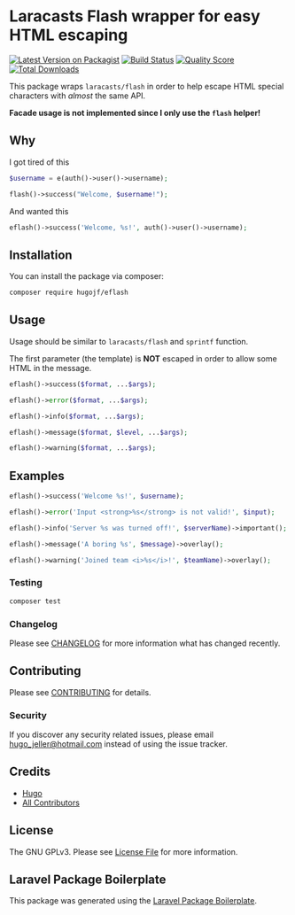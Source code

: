 # Laracasts Flash wrapper for easy HTML escaping

[![Latest Version on Packagist](https://img.shields.io/packagist/v/hugojf/eflash.svg?style=flat-square)](https://packagist.org/packages/hugojf/eflash)
[![Build Status](https://img.shields.io/travis/hugojf/eflash/master.svg?style=flat-square)](https://travis-ci.org/hugojf/eflash)
[![Quality Score](https://img.shields.io/scrutinizer/g/hugojf/eflash.svg?style=flat-square)](https://scrutinizer-ci.com/g/hugojf/eflash)
[![Total Downloads](https://img.shields.io/packagist/dt/hugojf/eflash.svg?style=flat-square)](https://packagist.org/packages/hugojf/eflash)

This package wraps `laracasts/flash` in order to help escape HTML special characters with *almost* the same API. 

**Facade usage is not implemented since I only use the `flash` helper!**

## Why

I got tired of this
```php
$username = e(auth()->user()->username);

flash()->success("Welcome, $username!");
```

And wanted this

```php
eflash()->success('Welcome, %s!', auth()->user()->username);
```

## Installation

You can install the package via composer:

```bash
composer require hugojf/eflash
```

## Usage

Usage should be similar to `laracasts/flash` and `sprintf` function.

The first parameter (the template) is **NOT** escaped in order to allow some HTML in the message.

```php
eflash()->success($format, ...$args);

eflash()->error($format, ...$args);

eflash()->info($format, ...$args);

eflash()->message($format, $level, ...$args);

eflash()->warning($format, ...$args);
```

## Examples

```php
eflash()->success('Welcome %s!', $username);

eflash()->error('Input <strong>%s</strong> is not valid!', $input);

eflash()->info('Server %s was turned off!', $serverName)->important();

eflash()->message('A boring %s', $message)->overlay();

eflash()->warning('Joined team <i>%s</i>!', $teamName)->overlay();
```

### Testing

``` bash
composer test
```

### Changelog

Please see [CHANGELOG](CHANGELOG.md) for more information what has changed recently.

## Contributing

Please see [CONTRIBUTING](CONTRIBUTING.md) for details.

### Security

If you discover any security related issues, please email hugo_jeller@hotmail.com instead of using the issue tracker.

## Credits

- [Hugo](https://github.com/hugojf)
- [All Contributors](../../contributors)

## License

The GNU GPLv3. Please see [License File](LICENSE.md) for more information.

## Laravel Package Boilerplate

This package was generated using the [Laravel Package Boilerplate](https://laravelpackageboilerplate.com).
